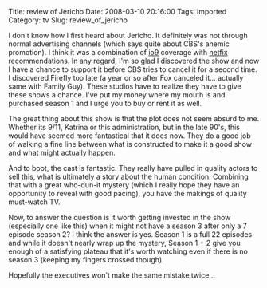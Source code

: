 Title: review of Jericho
Date: 2008-03-10 20:16:00
Tags: imported
Category: tv
Slug: review_of_jericho

I don't know how I first heard about Jericho.  It definitely was not through normal advertising channels (which says quite about CBS's anemic promotion).  I think it was a combination of <a href="http://io9.com/">io9</a> coverage with <a href="http://www.netflix.com">netfix</a> recommendations.  In any regard, I'm so glad I discovered the show and now I have a chance to support it before CBS tries to cancel it for a second time.  I discovered Firefly too late (a year or so after Fox canceled it... actually same with Family Guy).  These studios have to realize they have to give these shows a chance.  I've put my money where my mouth is and purchased  season 1 and I urge you to buy or rent it as well.

The great thing about this show is that the plot does not seem absurd to me.  Whether its 9/11, Katrina or this administration, but in the late 90's, this would have seemed more fantastical that it does now.  They do a good job of walking a fine line between what is constructed to make it a good show and what might actually happen.

And to boot, the cast is fantastic.  They really have pulled in quality actors to sell this, what is ultimately a story about the human condition.  Combining that with a great who-dun-it mystery (which I really hope they have an opportunity to reveal with good pacing), you have the makings of quality must-watch TV.

Now, to answer the question is it worth getting invested in the show (especially one like this) when it might not have a season 3 after only a 7 episode season 2?  I think the answer is yes.  Season 1 is a full 22 episodes and while it doesn't nearly wrap up the mystery, Season 1 + 2 give you enough of a satisfying plateau that it's worth watching even if there is no season 3 (keeping my fingers crossed though).

Hopefully the executives won't make the same mistake twice...
